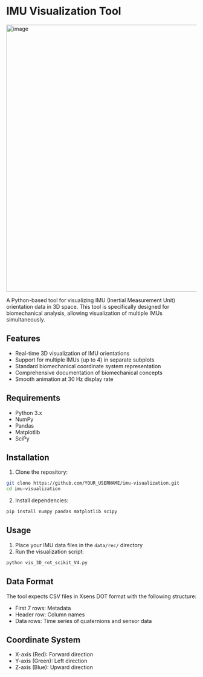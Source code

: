 # IMU Visualization Tool
<img width="1247" height="704" alt="image" src="https://github.com/user-attachments/assets/0693c39a-e13b-4f9d-af46-5cf8b74ea492" />



A Python-based tool for visualizing IMU (Inertial Measurement Unit) orientation data in 3D space. This tool is specifically designed for biomechanical analysis, allowing visualization of multiple IMUs simultaneously.

## Features

- Real-time 3D visualization of IMU orientations
- Support for multiple IMUs (up to 4) in separate subplots
- Standard biomechanical coordinate system representation
- Comprehensive documentation of biomechanical concepts
- Smooth animation at 30 Hz display rate

## Requirements

- Python 3.x
- NumPy
- Pandas
- Matplotlib
- SciPy

## Installation

1. Clone the repository:
```bash
git clone https://github.com/YOUR_USERNAME/imu-visualization.git
cd imu-visualization
```

2. Install dependencies:
```bash
pip install numpy pandas matplotlib scipy
```

## Usage

1. Place your IMU data files in the `data/rec/` directory
2. Run the visualization script:
```bash
python vis_3D_rot_scikit_V4.py
```

## Data Format

The tool expects CSV files in Xsens DOT format with the following structure:
- First 7 rows: Metadata
- Header row: Column names
- Data rows: Time series of quaternions and sensor data

## Coordinate System

- X-axis (Red): Forward direction
- Y-axis (Green): Left direction
- Z-axis (Blue): Upward direction
